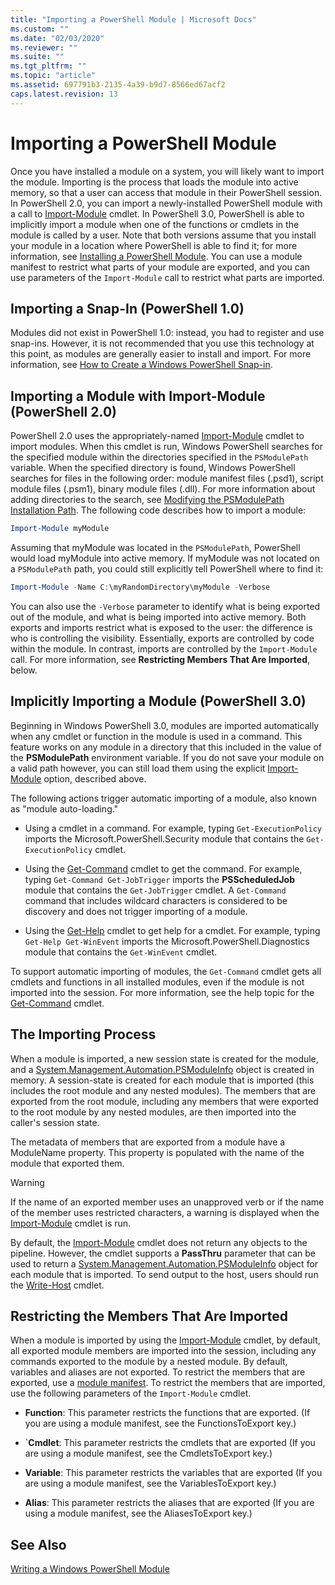 ```yaml
---
title: "Importing a PowerShell Module | Microsoft Docs"
ms.custom: ""
ms.date: "02/03/2020"
ms.reviewer: ""
ms.suite: ""
ms.tgt_pltfrm: ""
ms.topic: "article"
ms.assetid: 697791b3-2135-4a39-b9d7-8566ed67acf2
caps.latest.revision: 13
---
```

# Importing a PowerShell Module

Once you have installed a module on a system, you will likely want to import the module. Importing
is the process that loads the module into active memory, so that a user can access that module in
their PowerShell session. In PowerShell 2.0, you can import a newly-installed PowerShell module with
a call to [Import-Module](/powershell/module/Microsoft.PowerShell.Core/Import-Module) cmdlet. In
PowerShell 3.0, PowerShell is able to implicitly import a module when one of the functions or
cmdlets in the module is called by a user. Note that both versions assume that you install your
module in a location where PowerShell is able to find it; for more information, see [Installing a PowerShell Module](./installing-a-powershell-module.md).
You can use a module manifest to restrict what parts of your module are exported, and you can use
parameters of the `Import-Module` call to restrict what parts are imported.

## Importing a Snap-In (PowerShell 1.0)

Modules did not exist in PowerShell 1.0: instead, you had to register and use snap-ins. However, it
is not recommended that you use this technology at this point, as modules are generally easier to
install and import. For more information, see [How to Create a Windows PowerShell Snap-in](../cmdlet/how-to-create-a-windows-powershell-snap-in.md).

## Importing a Module with Import-Module (PowerShell 2.0)

PowerShell 2.0 uses the appropriately-named [Import-Module](/powershell/module/Microsoft.PowerShell.Core/Import-Module)
cmdlet to import modules. When this cmdlet is run, Windows PowerShell searches for the specified
module within the directories specified in the `PSModulePath` variable. When the specified directory
is found, Windows PowerShell searches for files in the following order: module manifest files
(.psd1), script module files (.psm1), binary module files (.dll). For more information about adding
directories to the search, see [Modifying the PSModulePath Installation Path](./modifying-the-psmodulepath-installation-path.md).
The following code describes how to import a module:

```powershell
Import-Module myModule
```

Assuming that myModule was located in the `PSModulePath`, PowerShell would load myModule into active
memory. If myModule was not located on a `PSModulePath` path, you could still explicitly tell
PowerShell where to find it:

```powershell
Import-Module -Name C:\myRandomDirectory\myModule -Verbose
```

You can also use the `-Verbose` parameter to identify what is being exported out of the module, and
what is being imported into active memory. Both exports and imports restrict what is exposed to the
user: the difference is who is controlling the visibility. Essentially, exports are controlled by
code within the module. In contrast, imports are controlled by the `Import-Module` call. For more
information, see **Restricting Members That Are Imported**, below.

## Implicitly Importing a Module (PowerShell 3.0)

Beginning in Windows PowerShell 3.0, modules are imported automatically when any cmdlet or function
in the module is used in a command. This feature works on any module in a directory that this
included in the value of the **PSModulePath** environment variable. If you do not save your module
on a valid path however, you can still load them using the explicit [Import-Module](/powershell/module/Microsoft.PowerShell.Core/Import-Module)
option, described above.

The following actions trigger automatic importing of a module, also known as "module auto-loading."

- Using a cmdlet in a command. For example, typing `Get-ExecutionPolicy` imports the
  Microsoft.PowerShell.Security module that contains the `Get-ExecutionPolicy` cmdlet.

- Using the [Get-Command](/powershell/module/Microsoft.PowerShell.Core/Get-Command) cmdlet to get
  the command. For example, typing `Get-Command Get-JobTrigger` imports the **PSScheduledJob**
  module that contains the `Get-JobTrigger` cmdlet. A `Get-Command` command that includes wildcard
  characters is considered to be discovery and does not trigger importing of a module.

- Using the [Get-Help](/powershell/module/Microsoft.PowerShell.Core/Get-Help) cmdlet to get help for
  a cmdlet. For example, typing `Get-Help Get-WinEvent` imports the Microsoft.PowerShell.Diagnostics
  module that contains the `Get-WinEvent` cmdlet.

To support automatic importing of modules, the `Get-Command` cmdlet gets all cmdlets and functions
in all installed modules, even if the module is not imported into the session. For more information,
see the help topic for the [Get-Command](/powershell/module/Microsoft.PowerShell.Core/Get-Command)
cmdlet.

## The Importing Process

When a module is imported, a new session state is created for the module, and a [System.Management.Automation.PSModuleInfo](/dotnet/api/System.Management.Automation.PSModuleInfo)
object is created in memory. A session-state is created for each module that is imported (this
includes the root module and any nested modules). The members that are exported from the root
module, including any members that were exported to the root module by any nested modules, are then
imported into the caller's session state.

The metadata of members that are exported from a module have a ModuleName property. This property is
populated with the name of the module that exported them.

> [!WARNING]
> If the name of an exported member uses an unapproved verb or if the name of the member uses
> restricted characters, a warning is displayed when the [Import-Module](/powershell/module/Microsoft.PowerShell.Core/Import-Module)
> cmdlet is run.

By default, the [Import-Module](/powershell/module/Microsoft.PowerShell.Core/Import-Module) cmdlet
does not return any objects to the pipeline. However, the cmdlet supports a **PassThru** parameter
that can be used to return a [System.Management.Automation.PSModuleInfo](/dotnet/api/System.Management.Automation.PSModuleInfo)
object for each module that is imported. To send output to the host, users should run the [Write-Host](/powershell/module/Microsoft.PowerShell.Utility/Write-Host)
cmdlet.

## Restricting  the Members That Are Imported

When a module is imported by using the [Import-Module](/powershell/module/Microsoft.PowerShell.Core/Import-Module)
cmdlet, by default, all exported module members are imported into the session, including any
commands exported to the module by a nested module. By default, variables and aliases are not
exported. To restrict the members that are exported, use a [module manifest](./how-to-write-a-powershell-module-manifest.md).
To restrict the members that are imported, use the following parameters of the `Import-Module`
cmdlet.

- **Function**: This parameter restricts the functions that are exported. (If you are using a module
  manifest, see the FunctionsToExport key.)

- `**Cmdlet**: This parameter restricts the cmdlets that are exported (If you are using a module
  manifest, see the CmdletsToExport key.)

- **Variable**: This parameter restricts the variables that are exported (If you are using a module
  manifest, see the VariablesToExport key.)

- **Alias**: This parameter restricts the aliases that are exported (If you are using a module
  manifest, see the AliasesToExport key.)

## See Also

[Writing a Windows PowerShell Module](./writing-a-windows-powershell-module.md)
